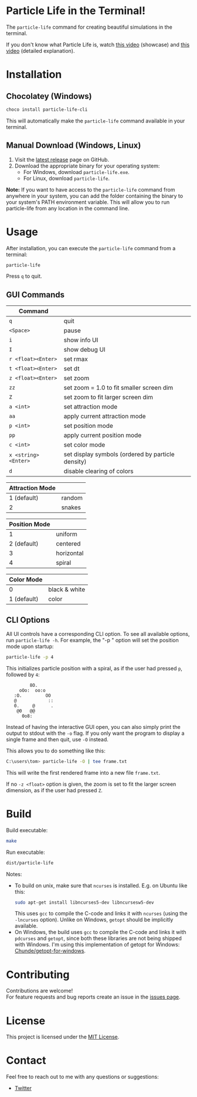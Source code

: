 # Particle Life in the Terminal!

The `particle-life` command for creating beautiful simulations in the terminal.

If you don't know what Particle Life is, watch [this video](https://youtu.be/p4YirERTVF0) (showcase) and [this video](https://youtu.be/scvuli-zcRc) (detailed explanation).

# Installation

## Chocolatey (Windows)

```sh
choco install particle-life-cli
```
This will automatically make the `particle-life` command available in your terminal.

## Manual Download (Windows, Linux)

1. Visit the [latest release](https://github.com/tom-mohr/particle-life-cli/releases/latest) page on GitHub.
2. Download the appropriate binary for your operating system:
   - For Windows, download `particle-life.exe`.
   - For Linux, download `particle-life`.

**Note:** If you want to have access to the `particle-life` command from anywhere in your system, you can add the folder containing the binary to your system's PATH environment variable. This will allow you to run particle-life from any location in the command line. 

# Usage

After installation, you can execute the `particle-life` command from a terminal:
```sh
particle-life
```

Press `q` to quit.

## GUI Commands

| Command |  |
|---|---|
| `q` | quit |
| `<Space>` | pause |
| `i` | show info UI |
| `I` | show debug UI |
| `r <float><Enter>` | set rmax |
| `t <float><Enter>` | set dt |
| `z <float><Enter>` | set zoom |
| `zz` | set zoom = 1.0 to fit smaller screen dim |
| `Z` | set zoom to fit larger screen dim |
| `a <int>` | set attraction mode |
| `aa` | apply current attraction mode |
| `p <int>` | set position mode |
| `pp` | apply current position mode |
| `c <int>` | set color mode |
| `x <string><Enter>` | set display symbols (ordered by particle density) |
| `d` | disable clearing of colors |

| Attraction Mode |   |
|---|---|
| 1 (default) | random |
| 2 | snakes |

| Position Mode |   |
|---|---|
| 1 | uniform |
| 2 (default) | centered |
| 3 | horizontal |
| 4 | spiral |

| Color Mode |   |
|---|---|
| 0 | black & white |
| 1 (default) | color |

## CLI Options

All UI controls have a corresponding CLI option.
To see all available options, run `particle-life -h`.
For example, the "-p <mode>" option will set the position mode upon startup:
```sh
particle-life -p 4
```
This initializes particle position with a spiral,
as if the user had pressed `p`, followed by `4`:
```
         8O.
     oOo:  oo:o
   :O.         OO
   @            ::
   0.     @      .
    @0   @@
      0o8:
```

Instead of having the interactive GUI open, you can also simply print the output to stdout with the `-o` flag.
If you only want the program to display a single frame and then quit, use `-O` instead. 

This allows you to do something like this:
```sh
C:\users\tom> particle-life -O | tee frame.txt
```
This will write the first rendered frame into a new file `frame.txt`.

If no `-z <float>` option is given, the zoom is set to fit the larger screen dimension,
as if the user had pressed `Z`.

# Build

Build executable:
```sh
make
```

Run executable:
```sh
dist/particle-life
```

Notes:

- To build on unix, make sure that `ncurses` is installed. E.g. on Ubuntu like this:
  ```sh
  sudo apt-get install libncurses5-dev libncursesw5-dev
  ```
  This uses `gcc` to compile the C-code and links it with `ncurses` (using the `-lncurses` option).
  Unlike on Windows, `getopt` should be implicitly available.
- On Windows, the build uses `gcc` to compile the C-code and links it with `pdcurses` and `getopt`,
  since both these libraries are not being shipped with Windows.
  I'm using this implementation of getopt for Windows:
  [Chunde/getopt-for-windows](https://github.com/Chunde/getopt-for-windows).

# Contributing

Contributions are welcome!<br>
For feature requests and bug reports create an issue in the [issues page](https://github.com/tom-mohr/particle-life-cli/releases/latest).

# License

This project is licensed under the [MIT License](https://github.com/tom-mohr/particle-life-cli/blob/main/LICENSE).

# Contact

Feel free to reach out to me with any questions or suggestions:

- [Twitter](https://twitter.com/tom_mohr_)

